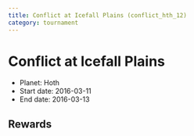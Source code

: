 ```yaml
---
title: Conflict at Icefall Plains (conflict_hth_12)
category: tournament
---
```

# Conflict at Icefall Plains

  * Planet: Hoth
  * Start date: 2016-03-11
  * End date: 2016-03-13

## Rewards

